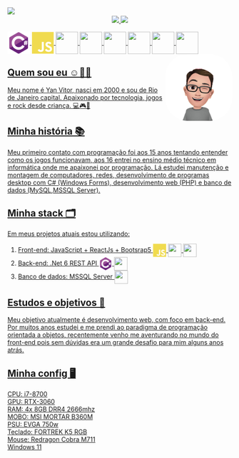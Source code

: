  <img src="https://komarev.com/ghpvc/?username=yanvit503&color=green"/>
<div align="center">
  <a href="https://github.com/yanvit503">
  <img height="180em" src="https://github-readme-stats.vercel.app/api?username=yanvit503&show_icons=true&theme=dark&include_all_commits=true&count_private=true"/>
  <img height="180em" src="https://github-readme-stats.vercel.app/api/top-langs/?username=yanvit503&layout=compact&langs_count=7&theme=dark"/>
</div>
  
<div style="display: inline_block"><br>
<img align="center" height="50" width="50" src="https://raw.githubusercontent.com/devicons/devicon/master/icons/csharp/csharp-original.svg">
<img align="center" height="50" width="50" src="https://raw.githubusercontent.com/devicons/devicon/master/icons/javascript/javascript-plain.svg">
<img align="center" height="50" width="50" src="https://cdn.jsdelivr.net/gh/devicons/devicon/icons/react/react-original.svg" />
<img align="center" height="50" width="50" src="https://cdn.jsdelivr.net/gh/devicons/devicon/icons/bootstrap/bootstrap-plain-wordmark.svg" />
<img align="center" height="50" width="50" src="https://cdn.jsdelivr.net/gh/devicons/devicon/icons/html5/html5-original.svg" />
<img align="center" height="50" width="50" src="https://cdn.jsdelivr.net/gh/devicons/devicon/icons/css3/css3-original.svg" />
<img align="center" height="50" width="50" src="https://cdn.jsdelivr.net/gh/devicons/devicon/icons/microsoftsqlserver/microsoftsqlserver-plain-wordmark.svg" />
<img align="center" height="50" width="50" src="https://cdn.jsdelivr.net/gh/devicons/devicon/icons/mysql/mysql-original-wordmark.svg" />
<img align="right"  height="150" style="border-radius:50px;" src="https://github.com/yanvit503/yanvit503/blob/master/avatar.png">
</div>

##

<h2>Quem sou eu ☺️👨‍💻</h2>
<p>
Meu nome é Yan Vitor, nasci em 2000 e sou de Rio de Janeiro capital. Apaixonado por tecnologia, jogos e rock desde criança.
💻🎮🎸
</p>
  
<h2>Minha história 📚</h2>
<p>
Meu primeiro contato com programação foi aos 15 anos tentando entender como os jogos funcionavam, aos 16 entrei no ensino médio técnico em informática onde me apaixonei por programação. Lá estudei manutenção e montagem de computadores, redes, desenvolvimento de programas desktop com C# (Windows Forms), desenvolvimento web (PHP) e banco de dados (MySQL,MSSQL Server).
</p>
  
<h2>Minha stack 🗂️</h2>
<p>
  Em meus projetos atuais estou utilizando: 
  <ol>
    <li>Front-end: JavaScript + ReactJs + Bootsrap5 <img align="center" height="30" width="30" src="https://raw.githubusercontent.com/devicons/devicon/master/icons/javascript/javascript-plain.svg"> <img align="center" height="30" width="30" src="https://cdn.jsdelivr.net/gh/devicons/devicon/icons/react/react-original.svg" /> <img align="center" height="30" width="30" src="https://cdn.jsdelivr.net/gh/devicons/devicon/icons/bootstrap/bootstrap-plain-wordmark.svg" />
    </li>
    <li>Back-end: .Net 6 REST API <img align="center" height="30" width="30" src="https://raw.githubusercontent.com/devicons/devicon/master/icons/csharp/csharp-original.svg"> <img align="center" height="30" width="30" src="https://cdn.jsdelivr.net/gh/devicons/devicon/icons/dotnetcore/dotnetcore-original.svg" /> </li> 
    <li>Banco de dados: MSSQL Server <img align="center" height="30" width="30" src="https://cdn.jsdelivr.net/gh/devicons/devicon/icons/microsoftsqlserver/microsoftsqlserver-plain-wordmark.svg" /></li>
  </ol>
</p>

<h2>Estudos e objetivos 🔎</h2>
<p>
Meu objetivo atualmente é desenvolvimento web, com foco em back-end. Por muitos anos estudei e me prendi ao paradigma de programação orientada a objetos, recentemente venho me aventurando no mundo do front-end pois sem dúvidas era um grande desafio para mim alguns anos atrás.
</p>

<h2>Minha config 🖥️</h2>
CPU: i7-8700<br/>
GPU: RTX-3060<br/>
RAM: 4x 8GB DRR4 2666mhz<br/>
MOBO: MSI MORTAR B360M<br/>
PSU: EVGA 750w<br/>
Teclado: FORTREK K5 RGB<br/>
Mouse: Redragon Cobra M711<br/>
Windows 11
